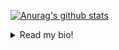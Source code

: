 
[![Anurag's github stats](https://github-readme-stats.vercel.app/api?username=ravenbuilder934&theme=gotham&show_icons=true)](https://github.com/anuraghazra/github-readme-stats)

<details>
  <summary>Read my bio!</summary>

[![🎵Never gonna give you up...🎵](http://img.youtube.com/vi/dQw4w9WgXcQ/0.jpg)](http://www.youtube.com/watch?v=dQw4w9WgXcQ "")

See [here](https://gist.github.com/ravenbuilder934/bc1a2d1816ac58299731f08dc45b112a) for actual bio ;P

</details>
